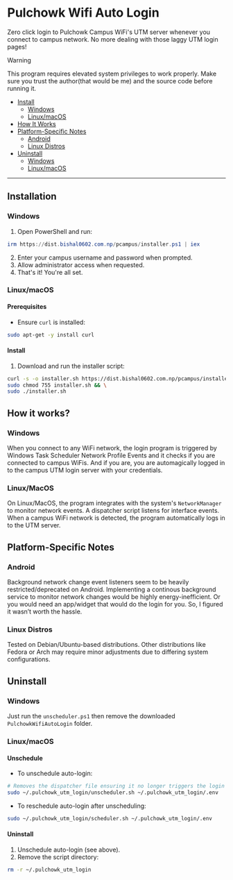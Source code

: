 # Pulchowk Wifi Auto Login
Zero click login to Pulchowk Campus WiFi's UTM server whenever you connect to campus network. No more dealing with those laggy UTM login pages!

> [!WARNING]  
> This program requires elevated system privileges to work properly. Make sure you trust the author(that would be me) and the source code before running it.


- [Install](#installation)
  - [Windows](#windows)
  - [Linux/macOS](#linuxmacos)
- [How It Works](#how-it-works)
- [Platform-Specific Notes](#platform-specific-notes)
  - [Android](#android)
  - [Linux Distros](#linux-distros)
- [Uninstall](#uninstall)
  - [Windows](#windows-2)
  - [Linux/macOS](#linuxmacos-2)

---

## Installation

### Windows
1. Open PowerShell and run:
```powershell
irm https://dist.bishal0602.com.np/pcampus/installer.ps1 | iex
```
2. Enter your campus username and password when prompted.
3. Allow administrator access when requested.
4. That's it! You're all set.

### Linux/macOS
#### Prerequisites
- Ensure `curl` is installed:
```bash
sudo apt-get -y install curl
```
#### Install
1. Download and run the installer script:
```bash
curl -s -o installer.sh https://dist.bishal0602.com.np/pcampus/installer.sh && \
sudo chmod 755 installer.sh && \
sudo ./installer.sh
```

## How it works?

### Windows
When you connect to any WiFi network, the login program is triggered by Windows Task Scheduler Network Profile Events and it checks if you are connected to campus WiFis. And if you are, you are automagically logged in to the campus UTM login server with your credentials.

### Linux/MacOS
On Linux/MacOS, the program integrates with the system's `NetworkManager` to monitor network events. A dispatcher script listens for interface events. When a campus WiFi network is detected, the program automatically logs in to the UTM server.

## Platform-Specific Notes

### Android
Background network change event listeners seem to be heavily restricted/deprecated on Android. Implementing a continous background service to monitor network changes would be highly energy-inefficient. Or you would need an app/widget that would do the login for you. So, I figured it wasn’t worth the hassle.

### Linux Distros
Tested on Debian/Ubuntu-based distributions. Other distributions like Fedora or Arch may require minor adjustments due to differing system configurations. 


## Uninstall

### Windows
Just run the `unscheduler.ps1` then remove the downloaded `PulchowkWifiAutoLogin` folder.

### Linux/macOS
#### Unschedule
- To unschedule auto-login:
```bash
# Removes the dispatcher file ensuring it no longer triggers the login process
sudo ~/.pulchowk_utm_login/unscheduler.sh ~/.pulchowk_utm_login/.env
```

- To reschedule auto-login after unscheduling:
```bash
sudo ~/.pulchowk_utm_login/scheduler.sh ~/.pulchowk_utm_login/.env
```

#### Uninstall
1. Unschedule auto-login (see above).
2. Remove the script directory:
```bash
rm -r ~/.pulchowk_utm_login
```